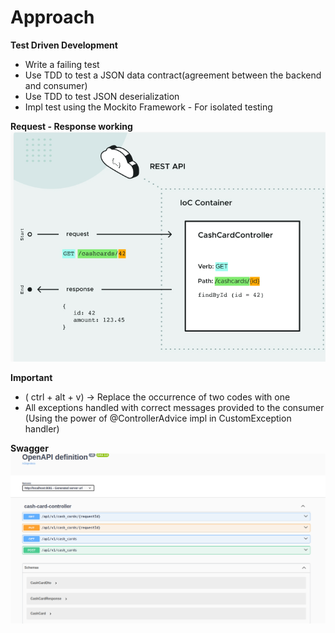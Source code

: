 # Approach
  **Test Driven Development**
- Write a failing test
- Use TDD to test a JSON data contract(agreement between the backend and consumer)
- Use TDD to test JSON deserialization
- Impl test using the Mockito Framework - For isolated testing
 
**Request - Response working**
![img.png](images/img.png)

**Important**

- ( ctrl + alt + v) -> Replace the occurrence of two codes with one
- All exceptions handled with correct messages provided to the consumer (Using the power of @ControllerAdvice impl in CustomException handler)

**Swagger**
![img.png](images/swagger.png)